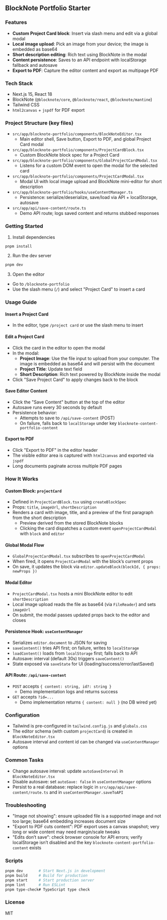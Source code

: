 ## BlockNote Portfolio Starter


### Features
- **Custom Project Card block**: Insert via slash menu and edit via a global modal
- **Local image upload**: Pick an image from your device; the image is embedded as base64
- **Short description editing**: Rich text using BlockNote in the modal
- **Content persistence**: Saves to an API endpoint with localStorage fallback and autosave
- **Export to PDF**: Capture the editor content and export as multipage PDF

### Tech Stack
- Next.js 15, React 18
- BlockNote (`@blocknote/core`, `@blocknote/react`, `@blocknote/mantine`)
- Tailwind CSS
- `html2canvas` + `jspdf` for PDF export

### Project Structure (key files)
- `src/app/blocknote-portfolio/components/BlockNoteEditor.tsx`
  - Main editor shell, Save button, Export to PDF, and global Project Card modal
- `src/app/blocknote-portfolio/components/ProjectCardBlock.tsx`
  - Custom BlockNote block spec for a Project Card
- `src/app/blocknote-portfolio/components/GlobalProjectCardModal.tsx`
  - Listens for a custom DOM event to open the modal for the selected card
- `src/app/blocknote-portfolio/components/ProjectCardModal.tsx`
  - Modal UI with local image upload and BlockNote mini-editor for short description
- `src/app/blocknote-portfolio/hooks/useContentManager.ts`
  - Persistence: serialize/deserialize, save/load via API + localStorage, autosave
- `src/app/api/save-content/route.ts`
  - Demo API route; logs saved content and returns stubbed responses

### Getting Started
1) Install dependencies
```bash
pnpm install
```

2) Run the dev server
```bash
pnpm dev
```

3) Open the editor
- Go to `/blocknote-portfolio`
- Use the slash menu (`/`) and select "Project Card" to insert a card

### Usage Guide

#### Insert a Project Card
- In the editor, type `/project card` or use the slash menu to insert

#### Edit a Project Card
- Click the card in the editor to open the modal
- In the modal:
  - **Project Image**: Use the file input to upload from your computer. The image is embedded as base64 and will persist with the document
  - **Project Title**: Update text field
  - **Short Description**: Rich text powered by BlockNote inside the modal
- Click "Save Project Card" to apply changes back to the block

#### Save Editor Content
- Click the "Save Content" button at the top of the editor
- Autosave runs every 30 seconds by default
- Persistence behavior:
  - Attempts to save to `/api/save-content` (POST)
  - On failure, falls back to `localStorage` under key `blocknote-content-portfolio-content`

#### Export to PDF
- Click "Export to PDF" in the editor header
- The visible editor area is captured with `html2canvas` and exported via `jspdf`
- Long documents paginate across multiple PDF pages

### How It Works

#### Custom Block: `projectCard`
- Defined in `ProjectCardBlock.tsx` using `createBlockSpec`
- Props: `title`, `imageUrl`, `shortDescription`
- Renders a card with image, title, and a preview of the first paragraph from the short description
  - Preview derived from the stored BlockNote blocks
  - Clicking the card dispatches a custom event `openProjectCardModal` with `block` and `editor`

#### Global Modal Flow
- `GlobalProjectCardModal.tsx` subscribes to `openProjectCardModal`
- When fired, it opens `ProjectCardModal` with the block’s current props
- On save, it updates the block via `editor.updateBlock(blockId, { props: newProps })`

#### Modal Editor
- `ProjectCardModal.tsx` hosts a mini BlockNote editor to edit `shortDescription`
- Local image upload reads the file as base64 (via `FileReader`) and sets `imageUrl`
- On submit, the modal passes updated props back to the editor and closes

#### Persistence Hook: `useContentManager`
- Serializes `editor.document` to JSON for saving
- `saveContent()` tries API first; on failure, writes to `localStorage`
- `loadContent()` loads from `localStorage` first; falls back to API
- Autosave: interval (default 30s) triggers `saveContent()`
- State exposed via `saveState` for UI (loading/success/error/lastSaved)

#### API Route: `/api/save-content`
- `POST` accepts `{ content: string, id?: string }`
  - Demo implementation logs and returns success
- `GET` accepts `?id=...`
  - Demo implementation returns `{ content: null }` (no DB wired yet)

### Configuration
- Tailwind is pre-configured in `tailwind.config.js` and `globals.css`
- The editor schema (with custom `projectCard`) is created in `BlockNoteEditor.tsx`
- Autosave interval and content id can be changed via `useContentManager` options

### Common Tasks
- Change autosave interval: update `autoSaveInterval` in `BlockNoteEditor.tsx`
- Disable autosave: set `autoSave: false` in `useContentManager` options
- Persist to a real database: replace logic in `src/app/api/save-content/route.ts` and in `useContentManager.saveToAPI`

### Troubleshooting
- "Image not showing": ensure uploaded file is a supported image and not too large; base64 embedding increases document size
- "Export to PDF cuts content": PDF export uses a canvas snapshot; very long or wide content may need margin/scale tweaks
- "Edits don’t save": check browser console for API errors; verify localStorage isn’t disabled and the key `blocknote-content-portfolio-content` exists

### Scripts
```bash
pnpm dev       # Start Next.js in development
pnpm build     # Build for production
pnpm start     # Start production server
pnpm lint      # Run ESLint
pnpm type-check# TypeScript type check
```

### License
MIT


